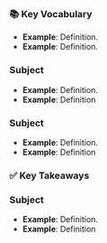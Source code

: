 ### 📚 Key Vocabulary

- **Example**: Definition.
- **Example**: Definition.

### Subject

- **Example**: Definition.
- **Example**: Definition

### Subject

- **Example**: Definition.
- **Example**: Definition

### ✅ Key Takeaways

### Subject

- **Example**: Definition.
- **Example**: Definition